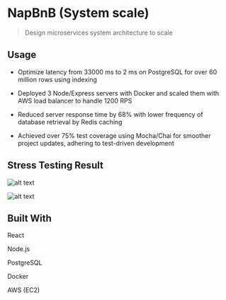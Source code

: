 # NapBnB (System scale)

> Design microservices system architecture to scale

## Usage

- Optimize latency from 33000 ms to 2 ms on PostgreSQL for over 60 million rows using indexing 

- Deployed 3 Node/Express servers with Docker and scaled them with AWS load balancer to handle 1200 RPS

- Reduced server response time by 68% with lower frequency of database retrieval by Redis caching

- Achieved over 75% test coverage using Mocha/Chai for smoother project updates, adhering to test-driven development


## Stress Testing Result

![alt text](https://i.imgur.com/GtrLVRf.png)

![alt text](https://i.imgur.com/CT2Jly1.png)


## Built With

React 

Node.js 

PostgreSQL

Docker

AWS (EC2)
